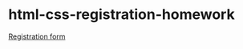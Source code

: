 # html-css-registration-homework
[Registration form](https://tokotomka.github.io/html-css-registration-homework/)
